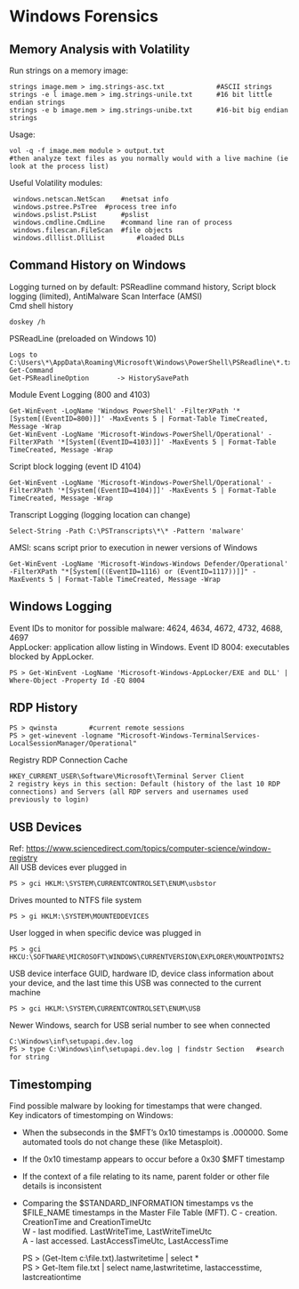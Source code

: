 # Windows Forensics   
## Memory Analysis with Volatility     
Run strings on a memory image:   

    strings image.mem > img.strings-asc.txt	            #ASCII strings    
    strings -e l image.mem > img.strings-unile.txt      #16 bit little endian strings   
    strings -e b image.mem > img.strings-unibe.txt      #16-bit big endian strings   

Usage:   

    vol -q -f image.mem module > output.txt   
    #then analyze text files as you normally would with a live machine (ie look at the process list)   
Useful Volatility modules:     

	 windows.netscan.NetScan	#netsat info    
	 windows.pstree.PsTree	#process tree info    
	 windows.pslist.PsList		#pslist    
	 windows.cmdline.CmdLine	#command line ran of process    
	 windows.filescan.FileScan	#file objects    
	 windows.dlllist.DllList		#loaded DLLs      
	
## Command History on Windows   
Logging turned on by default: PSReadline command history, Script block logging (limited), AntiMalware Scan Interface (AMSI)   
Cmd shell history        

    doskey /h     
PSReadLine (preloaded on Windows 10)        

    Logs to C:\Users\*\AppData\Roaming\Microsoft\Windows\PowerShell\PSReadline\*.txt    
    Get-Command 
    Get-PSReadlineOption       -> HistorySavePath      
       
Module Event Logging (800 and 4103)     

    Get-WinEvent -LogName 'Windows PowerShell' -FilterXPath '*[System[(EventID=800)]]' -MaxEvents 5 | Format-Table TimeCreated, Message -Wrap
    Get-WinEvent -LogName 'Microsoft-Windows-PowerShell/Operational' -FilterXPath '*[System[(EventID=4103)]]' -MaxEvents 5 | Format-Table TimeCreated, Message -Wrap

Script block logging (event ID 4104) 

    Get-WinEvent -LogName 'Microsoft-Windows-PowerShell/Operational' -FilterXPath '*[System[(EventID=4104)]]' -MaxEvents 5 | Format-Table TimeCreated, Message -Wrap
Transcript Logging (logging location can change)       

    Select-String -Path C:\PSTranscripts\*\* -Pattern 'malware'

AMSI: scans script prior to execution in newer versions of Windows     

    Get-WinEvent -LogName 'Microsoft-Windows-Windows Defender/Operational' -FilterXPath "*[System[((EventID=1116) or (EventID=1117))]]" -MaxEvents 5 | Format-Table TimeCreated, Message -Wrap      
   
## Windows Logging   
Event IDs to monitor for possible malware: 4624, 4634, 4672, 4732, 4688, 4697     
AppLocker: application allow listing in Windows. Event ID 8004: executables blocked by AppLocker.        
    
    PS > Get-WinEvent -LogName 'Microsoft-Windows-AppLocker/EXE and DLL' | Where-Object -Property Id -EQ 8004	
## RDP History    

    PS > qwinsta        #current remote sessions     
    PS > get-winevent -logname "Microsoft-Windows-TerminalServices-LocalSessionManager/Operational"    
    
Registry RDP Connection Cache 

    HKEY_CURRENT_USER\Software\Microsoft\Terminal Server Client
    2 registry keys in this section: Default (history of the last 10 RDP connections) and Servers (all RDP servers and usernames used previously to login)     
    
## USB Devices   
Ref: https://www.sciencedirect.com/topics/computer-science/window-registry    
All USB devices ever plugged in    

    PS > gci HKLM:\SYSTEM\CURRENTCONTROLSET\ENUM\usbstor	   
Drives mounted to NTFS file system   

    PS > gi HKLM:\SYSTEM\MOUNTEDDEVICES	      
User logged in when specific device was plugged in       

    PS > gci HKCU:\SOFTWARE\MICROSOFT\WINDOWS\CURRENTVERSION\EXPLORER\MOUNTPOINTS2			
USB device interface GUID, hardware ID, device class information about your device, and the last time this USB was connected to the current machine    
    
    PS > gci HKLM:\SYSTEM\CURRENTCONTROLSET\ENUM\USB    
 Newer Windows, search for USB serial number to see when connected     
 
    C:\Windows\inf\setupapi.dev.log    
    PS > type C:\Windows\inf\setupapi.dev.log | findstr Section   #search for string 
  
## Timestomping   
Find possible malware by looking for timestamps that were changed.    
Key indicators of timestomping on Windows: 
- When the subseconds in the $MFT’s 0x10 timestamps is .000000. Some automated tools do not change these (like Metasploit). 
- If the 0x10 timestamp appears to occur before a 0x30 $MFT timestamp
- If the context of a file relating to its name, parent folder or other file details is inconsistent
- Comparing the $STANDARD_INFORMATION timestamps vs the $FILE_NAME timestamps in the Master File Table (MFT). 
C - creation. CreationTime and CreationTimeUtc    
W - last modified. LastWriteTime, LastWriteTimeUtc      
A - last accessed. LastAccessTimeUtc, LastAccessTime       
 
    PS > (Get-Item c:\file.txt).lastwritetime | select *     
    PS > Get-Item file.txt | select name,lastwritetime, lastaccesstime, lastcreationtime    
